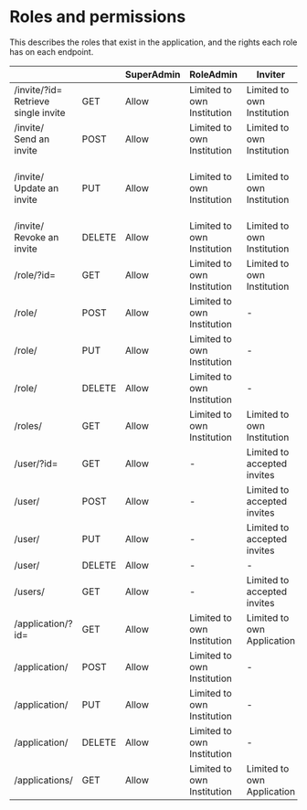# Roles and permissions

This describes the roles that exist in the application, and the rights each role has on each endpoint.

|                                           |       |SuperAdmin |RoleAdmin                  |Inviter                    |Guest                                      |
|---                                        |---    |---        |---                        |---                        |---                                        |
|/invite/?id=<br>Retrieve single invite     |GET    |Allow      |Limited to own Institution |Limited to own Institution |Only if the user is invited                |
|/invite/<br>Send an invite                 |POST   |Allow      |Limited to own Institution |Limited to own Institution | -                                         |
|/invite/<br>Update an invite               |PUT    |Allow      |Limited to own Institution |Limited to own Institution |Only update status if the user is invited  |
|/invite/<br>Revoke an invite               |DELETE |Allow      |Limited to own Institution |Limited to own Institution | -                                         |
|/role/?id=                                 |GET    |Allow      |Limited to own Institution |Limited to own Institution | -     |
|/role/                                     |POST   |Allow      |Limited to own Institution | -                         | -     |
|/role/                                     |PUT    |Allow      |Limited to own Institution | -                         | -     |
|/role/                                     |DELETE |Allow      |Limited to own Institution | -                         | -     |
|/roles/                                    |GET    |Allow      |Limited to own Institution |Limited to own Institution | -     |
|/user/?id=                                 |GET    |Allow      | -                         |Limited to accepted invites|Only own information       |
|/user/                                     |POST   |Allow      | -                         |Limited to accepted invites| -     |
|/user/                                     |PUT    |Allow      | -                         |Limited to accepted invites|Only own information       |
|/user/                                     |DELETE |Allow      | -                         | -                         | -     |
|/users/                                    |GET    |Allow      | -                         |Limited to accepted invites| -     |
|/application/?id=                          |GET    |Allow      |Limited to own Institution |Limited to own Application |Only invited application   |
|/application/                              |POST   |Allow      |Limited to own Institution | -                         | -     |
|/application/                              |PUT    |Allow      |Limited to own Institution | -                         | -     |
|/application/                              |DELETE |Allow      |Limited to own Institution | -                         | -     |
|/applications/                             |GET    |Allow      |Limited to own Institution |Limited to own Application |Only invited application   |
